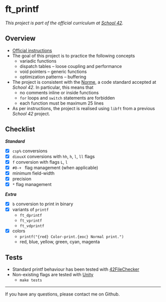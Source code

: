 # ft_printf

*This project is part of the official curriculum at [School 42](https://en.wikipedia.org/wiki/42_(school)).*

## Overview


* [Official instructions](resources/ft_printf.en.pdf)
* The goal of this project is to practice the following concepts
	* variadic functions
	* dispatch tables – loose coupling and performance
	* void pointers – generic functions
	* optimization patterns – buffering
* The project is consistent with the [Norme](resources/norme.en.pdf), a code standard accepted at *School 42*. In particular, this means that
	* no comments inline or inside functions
	* `for` loops and `switch` statements are forbidden
	* each function must be maximum 25 lines
* As per instructions, the project is realised using `libft` from a previous *School 42* project.

## Checklist

**_Standard_**

- [x] `csp%` conversions
- [x] `diouxX` conversions with `hh`, `h`, `l`, `ll` flags
- [x] `f` conversion with flags `L`, `l`
- [x] `#0-+ ` flag management (when applicable)
- [x] minimum field-width
- [x] precision
- [x] `*` flag management

**_Extra_**

- [x] `b` conversion to print in binary
- [x] variants of `printf`
	* `ft_dprintf`
	* `ft_vprintf`
	* `ft_vdprintf`
- [x] colors
	* `printf("{red} Color-print.{eoc} Normal print.")`
	* red, blue, yellow, green, cyan, magenta

## Tests

* Standard printf behaviour has been tested with [42FileChecker](https://github.com/jgigault/42FileChecker)
* Non-existing flags are tested with [Unity](https://github.com/ThrowTheSwitch/Unity)
	* `make tests`  

---
If you have any questions, please contact me on Github.